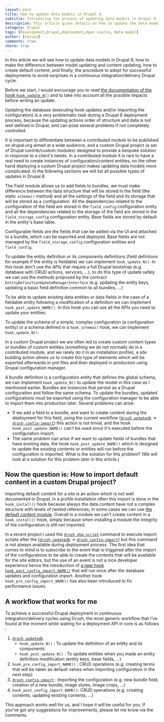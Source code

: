 ```yaml
---
layout: post
title: How to update data models in Drupal 8
subtitle: Introducing the process of updating data models in Drupal 8
description: This article gives details on how to update the data models in Drupal 8
category: Drupal
tags: [Development,Drupal,Deployment,Open source, Data model]
author: [nassaz]
comments: true
share: true
---
```


In this article we will see how to update data models in Drupal 8, how to make the difference between model updating and content updating, how to create default content, and finally, the procedure to adopt for successful deployments to avoid surprises in a continuous integration/delivery Drupal cycle.

Before we start, I would encourage you to read [the documentation of the hook `hook_update_N()`](https://api.drupal.org/api/drupal/core%21lib%21Drupal%21Core%21Extension%21module.api.php/function/hook_update_N/8.6.x) and to take into account all the possible impacts before writing an update.

Updating the database (executing hook updates and/or importing the configuration) is a very problematic task during a Drupal 8 deployment process, because the updating actions order of structure and data is not well defined in Drupal, and can pose several problems if not completely controlled.

It is important to differentiate between a contributed module to be published on drupal.org aimed at a wide audience, and a custom Drupal project (a set of Drupal contrib/custom modules) designed to provide a bespoke solution in response to a client's needs. In a contributed module it is rare to have a real need to create instances of configuration/content entities, on the other hand deploying a custom Drupal project makes updating data models more complicated. In the following sections we will list all possible types of updates in Drupal 8.


The Field module allows us to add fields to bundles, we must make difference between the data structure that will be stored in the field (the static `schema()` method) and all the settings of the field and its storage that will be stored as a configuration. All the dependencies related to the configuration of the field are stored in the `field_config` configuration entity and all the dependencies related to the storage of the field are stored in the `field_storage_config` configuration entity. Base fields are stored by default in the entity's base table.
 
 
Configurable fields are the fields that can be added via the UI and attached to a bundle, which can be exported and deployed. Base fields are not managed by the `field_storage_config` configuration entities and `field_config`.


To update the entity definition or its components definitions (field defintions for example if the entity is fieldable) we can implement `hook_update_N()`. In this hook don't use the APIs that require a full Drupal bootstrap (e.g. database with CRUD actions, services, ...), to do this type of update safely we can use the methods proposed by the contract `EntityDefinitionUpdateManagerInterface` (e.g. updating the entity keys, updating a basic field definition common to all bundles, ...)

To be able to update existing data entities or data fields in the case of a fieldable entity following a modification of a definition we can implement `hook_post_update_NAME()`. In this hook you can use all the APIs you need to update your entities.

To update the schema of a simple, complex configuration (a configuration entity) or a schema defined in a `hook_schema()` hook, we can implement `hook_update_N()`.

In a custom Drupal project we are often led to create custom content types or bundles of custom entities (something we do not normally do in a contributed module, and we rarely do it in an installation profile), a site building action allows us to create this type of elements which will be exported afterwards in yml files and then deployed in production using Drupal configuration manager.

A bundle definition is a configuration entity that defines the global schema, we can implement `hook_update_N()` to update the model in this case as I mentioned earlier. Bundles are instances that persist as a Drupal configuration and follow the same schema. To update the bundles, updated configurations must be exported using the configuration manager to be able to import them into production later. Several problems can arise:
+ If we add a field to a bundle, and want to create content during the deployment for this field, using the current workflow ([`drush updatedb`](https://drushcommands.com/drush-8x/core/updatedb/) -> [`drush config-import`](https://drushcommands.com/drush-8x/config/config-import/)) this action is not trivial, and the hook `hook_post_update_NAME()` can't be used since it's executed before the configuration import.
+ The same problem can arise if we want to update fields of bundles that have existing data, the hook `hook_post_update_NAME()` which is designed to update the existing contents or entities will run before the configuration is imported.
What is the solution for this problem? (We will look at a solution for this problem later in this article.)

## Now the question is: How to import default content in a custom Drupal project?

Importing default content for a site is an action which is not well documented in Drupal, in a profile installation often this import is done in the `hook_install()` hook because always the data content have not a complex structure with levels of nested references, in some cases we can use [the default content module](https://www.drupal.org/project/default_content). Overall in a module we can't create content in a `hook_install()` hook, simply because when installing a module the integrity of the configuration is still not imported. 

In a recent project i used the [`drush php-script`](https://drushcommands.com/drush-8x/core/php-script/) command to execute import scripts after the ([`drush updatedb`](https://drushcommands.com/drush-8x/core/updatedb/) -> [`drush config-import`](https://drushcommands.com/drush-8x/config/config-import/)) but this command is not always available during deployment process. The first idea that comes to mind is to subscribe to the event that is triggered after the import of the configurations to be able to create the contents that will be available for the site editors, but the use of an event is not a nice developer experience hence the introduction of [a new hook `hook_post_config_import_NAME()`](https://www.drupal.org/project/drupal/issues/2901418) that will run once after the database updates and configuration import.
Another hook `hook_pre_config_import_NAME()` has also been introduced to fix performance issues.

## A workflow that works for me

To achieve a successful Drupal deployment in continuous integration/delivery cycles using Drush, the most generic workflow that I've found at the moment while waiting for a deployment API in core is as follows :

1. [`drush updatedb`](https://drushcommands.com/drush-8x/core/updatedb/)
   * `hook_update_N()` : To update the definition of an entity and its components
   * `hook_post_update_N()` : To update entities when you made an entity definition modification (entity keys, base fields, ...)
2. `hook_pre_config_import_NAME()` : CRUD operations (e.g. creating terms that will be taken as default values when importing configuration in the next step)
2. [`drush config-import`](https://drushcommands.com/drush-8x/config/config-import/) : Importing the configuration (e.g. new bundle field, creation of a new bundle, image styles, image crops, ...)
3. `hook_post_config_import_NAME()`: CRUD operations (e.g. creating contents, updating existing contents, ...)

This approach works well for us, and I hope it will be useful for you. If you've got any suggestions for improvements, please let me know via the comments.
